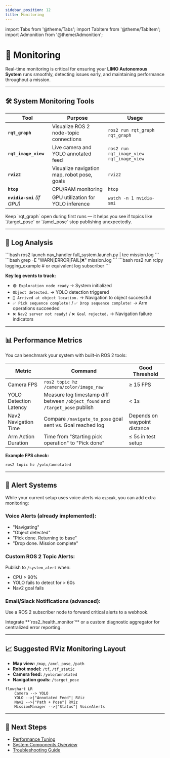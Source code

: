 ```yaml
---
sidebar_position: 12
title: Monitoring
---
```


import Tabs from '@theme/Tabs';
import TabItem from '@theme/TabItem';
import Admonition from '@theme/Admonition';

# 📡 Monitoring

Real-time monitoring is critical for ensuring your **LIMO Autonomous System** runs smoothly, detecting issues early, and maintaining performance throughout a mission.

---

## 🛠 System Monitoring Tools

| Tool | Purpose | Usage |
|------|---------|-------|
| **`rqt_graph`** | Visualize ROS 2 node-topic connections | `ros2 run rqt_graph rqt_graph` |
| **`rqt_image_view`** | Live camera and YOLO annotated feed | `ros2 run rqt_image_view rqt_image_view` |
| **`rviz2`** | Visualize navigation map, robot pose, goals | `rviz2` |
| **`htop`** | CPU/RAM monitoring | `htop` |
| **`nvidia-smi`** *(if GPU)* | GPU utilization for YOLO inference | `watch -n 1 nvidia-smi` |

<Admonition type="tip" title="Pro Tip">
Keep `rqt_graph` open during first runs — it helps you see if topics like `/target_pose` or `/amcl_pose` stop publishing unexpectedly.
</Admonition>

---

## 📜 Log Analysis

<Tabs>
<TabItem value="live" label="Live Logs">
```bash
ros2 launch nav_handler full_system.launch.py | tee mission.log
```
</TabItem>

<TabItem value="filter" label="Filter for Warnings/Errors">
```bash
grep -E "WARN|ERROR|FAIL|❌" mission.log
```
</TabItem>

<TabItem value="follow" label="Follow Running Logs">
```bash
ros2 run rclpy logging_example  # or equivalent log subscriber
```
</TabItem>
</Tabs>

**Key log events to track:**
- `🟢 Exploration node ready` → System initialized
- `Object detected.` → YOLO detection triggered
- `🏁 Arrived at object location.` → Navigation to object successful
- `✅ Pick sequence complete!` / `✅ Drop sequence complete!` → Arm operations succeeded
- `❌ Nav2 server not ready!` / `❌ Goal rejected.` → Navigation failure indicators

---

## 📊 Performance Metrics

You can benchmark your system with built-in ROS 2 tools:

| Metric | Command | Good Threshold |
|--------|---------|----------------|
| Camera FPS | `ros2 topic hz /camera/color/image_raw` | ≥ 15 FPS |
| YOLO Detection Latency | Measure log timestamp diff between `/object_found` and `/target_pose` publish | < 1s |
| Nav2 Navigation Time | Compare `/navigate_to_pose` goal sent vs. Goal reached log | Depends on waypoint distance |
| Arm Action Duration | Time from "Starting pick operation" to "Pick done" | ≤ 5s in test setup |

**Example FPS check:**
```bash
ros2 topic hz /yolo/annotated
```

---

## 🚨 Alert Systems

While your current setup uses voice alerts via `espeak`, you can add extra monitoring:

### **Voice Alerts (already implemented):**
- "Navigating"
- "Object detected"
- "Pick done. Returning to base"
- "Drop done. Mission complete"

### **Custom ROS 2 Topic Alerts:**
Publish to `/system_alert` when:
- CPU > 90%
- YOLO fails to detect for > 60s
- Nav2 goal fails

### **Email/Slack Notifications (advanced):**
Use a ROS 2 subscriber node to forward critical alerts to a webhook.

<Admonition type="info" title="Future Upgrade">
Integrate **`ros2_health_monitor`** or a custom diagnostic aggregator for centralized error reporting.
</Admonition>

---

## 📈 Suggested RViz Monitoring Layout

- **Map view:** `/map`, `/amcl_pose`, `/path`
- **Robot model:** `/tf`, `/tf_static`
- **Camera feed:** `/yolo/annotated`
- **Navigation goals:** `/target_pose`

```mermaid
flowchart LR
    Camera --> YOLO
    YOLO -->|"Annotated Feed"| RViz
    Nav2 -->|"Path + Pose"| RViz
    MissionManager -->|"Status"| VoiceAlerts
```

---

## 🎯 Next Steps

- [Performance Tuning](../advanced-usage/custom-objects.md)
- [System Components Overview](../system-components/overview.md)
- [Troubleshooting Guide](../troubleshooting/common-errors.md)
